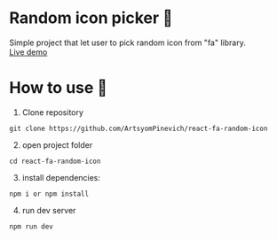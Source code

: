 # Random icon picker 👻

Simple project that let user to pick random icon from "fa" library.  
<a href="https://react-fa-random-icon.vercel.app/">Live demo</a> 

# How to use 👾

1. Clone repository

```
git clone https://github.com/ArtsyomPinevich/react-fa-random-icon
```

2. open project folder

```
cd react-fa-random-icon
```

3. install dependencies:

```
npm i or npm install
```

4. run dev server

```
npm run dev
```
